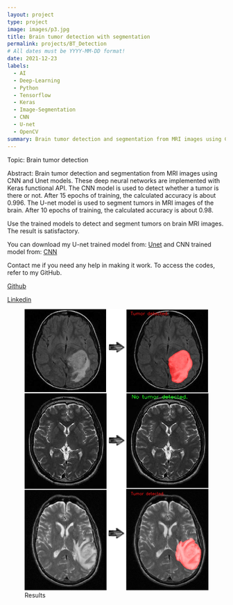 ```yaml
---
layout: project
type: project
image: images/p3.jpg
title: Brain tumor detection with segmentation
permalink: projects/BT_Detection
# All dates must be YYYY-MM-DD format!
date: 2021-12-23
labels:
  - AI
  - Deep-Learning
  - Python
  - Tensorflow
  - Keras
  - Image-Segmentation
  - CNN
  - U-net
  - OpenCV
summary: Brain tumor detection and segmentation from MRI images using CNN and Unet models.
---
```

Topic: Brain tumor detection

Abstract: Brain tumor detection and segmentation from MRI images using CNN and Unet models. These deep neural networks are implemented with Keras functional API.
The CNN model is used to detect whether a tumor is there or not. After 15 epochs of training, the calculated accuracy is about 0.996.
The U-net model is used to segment tumors in MRI images of the brain. After 10 epochs of training, the calculated accuracy is about 0.98.

Use the trained models to detect and segment tumors on brain MRI images. The result is satisfactory.

You can download my U-net trained model from: [Unet](https://drive.google.com/drive/folders/1qt7l3HOGIwOguWsMKc5fuwG2NGiGOucf?usp=sharing) and CNN trained model from: [CNN](https://drive.google.com/drive/folders/1fXFzMwNG6HrbNp6-GASAgeybeSB3JWCd?usp=sharing)

Contact me if you need any help in making it work.
To access the codes, refer to my GitHub.

[Github](https://github.com/AryaKoureshi/Brain-tumor-detection)

[Linkedin](https://www.linkedin.com/posts/arya-koureshi_brainabrtumor-mri-cnn-activity-6879823236830375936-0new)

<figure class="figure1">
  <img class="figure-img img-fluid z-depth-1" alt="..." src="../images/results.jpg">
  <figcaption class="figure-caption">Results</figcaption>
</figure>

